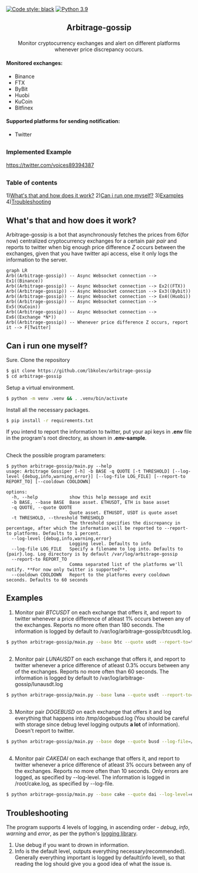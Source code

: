 [![Code style: black](https://img.shields.io/badge/code%20style-black-000000.svg)](https://github.com/psf/black) [![Python 3.9](https://img.shields.io/badge/python-3.9-green.svg)](https://www.python.org/downloads/release/python-390/)

## <p align="center"> Arbitrage-gossip </p>
<p align="center">
Monitor cryptocurrency exchanges and alert on different platforms whenever price discrepancy occurs.
</p>

#### Monitored exchanges:
* Binance
* FTX
* ByBit
* Huobi
* KuCoin
* Bitfinex

#### Supported platforms for sending notification:
* Twitter
##
### Implemented Example
https://twitter.com/voices89394387
##
### Table of contents
1)[What's that and how does it work?](#What's-that-and-how-does-it-work?)
2)[Can i run one myself?](#Can-i-run-one-myself?)
3)[Examples](#Examples)
4)[Troubleshooting](#Troubleshooting)


## What's that and how does it work?
Arbitrage-gossip is a bot that asynchronously fetches the prices from 6(for now) centralized cryptocurrency exchanges for a certain pair *pair* and reports to twitter when big enough price difference *Z* occurs between the exchanges, given that you have twitter api access, else it only logs the information to the server.

```mermaid
graph LR
Arb((Arbitrage-gossip)) -- Async Websocket connection --> Ex1((Binance))
Arb((Arbitrage-gossip)) -- Async Websocket connection --> Ex2((FTX))
Arb((Arbitrage-gossip)) -- Async Websocket connection --> Ex3((Bybit))
Arb((Arbitrage-gossip)) -- Async Websocket connection --> Ex4((Huobi))
Arb((Arbitrage-gossip)) -- Async Websocket connection --> Ex5((KuCoin))
Arb((Arbitrage-gossip)) -- Async Websocket connection --> Ex6((Exchange *N*))
Arb((Arbitrage-gossip)) -- Whenever price difference Z occurs, report it --> F[Twitter]
```
##
## Can i run one myself?
Sure.
Clone the repository
```bash
$ git clone https://github.com/lbkolev/arbitrage-gossip
$ cd arbitrage-gossip
```

Setup a virtual environment.
```bash
$ python -m venv .venv && . .venv/bin/activate
```

Install all the necessary packages.
```bash
$ pip install -r requirements.txt
```

If you intend to report the information to twitter, put your api keys in **.env** file in the program's root directory, as shown in **.env-sample**.
##
Check the possible program parameters:
```
$ python arbitrage-gossip/main.py --help
usage: Arbitrage Gossiper [-h] -b BASE -q QUOTE [-t THRESHOLD] [--log-level {debug,info,warning,error}] [--log-file LOG_FILE] [--report-to REPORT_TO] [--cooldown COOLDOWN]

options:
  -h, --help            show this help message and exit
  -b BASE, --base BASE  Base asset. ETHUSDT, ETH is base asset
  -q QUOTE, --quote QUOTE
                        Quote asset. ETHUSDT, USDT is quote asset
  -t THRESHOLD, --threshold THRESHOLD
                        The threshold specifies the discrepancy in percentage, after which the information will be reported to --report-to platforms. Defaults to 1 percent.
  --log-level {debug,info,warning,error}
                        Logging level. Defaults to info
  --log-file LOG_FILE   Specify a filename to log into. Defaults to {pair}.log. Log directory is by default /var/log/arbitrage-gossip
  --report-to REPORT_TO
                        Comma separated list of the platforms we'll notify. **For now only twitter is supported**.
  --cooldown COOLDOWN   Report to the platforms every cooldown seconds. Defaults to 60 seconds
```


## Examples

1. Monitor pair *BTCUSDT* on each exchange that offers it, and report to twitter whenever a price difference of atleast 1% occurs between any of the exchanges. Reports no more often than 180 seconds.
The information is logged by default to /var/log/arbitrage-gossip/btcusdt.log.
```bash
$ python arbitrage-gossip/main.py --base btc --quote usdt --report-to=twitter --cooldown=180 --threshold=1
```
##
2. Monitor pair *LUNAUSDT* on each exchange that offers it, and report to twitter whenever a price difference of atleast 0.3% occurs between any of the exchanges. Reports no more often than 60 seconds.
The information is logged by default to /var/log/arbitrage-gossip/lunausdt.log
```bash
$ python arbitrage-gossip/main.py --base luna --quote usdt --report-to=twitter --cooldown=60 --threshold=0.3
```
##
3. Monitor pair *DOGEBUSD* on each exchange that offers it and log everything that happens into /tmp/dogebusd.log (You should be careful with storage since debug level logging outputs __a lot__ of information). Doesn't report to twitter.
```bash
$ python arbitrage-gossip/main.py --base doge --quote busd --log-file=/tmp/dogebusd.log --log-level=debug
```
##
4. Monitor pair *CAKEDAI* on each exchange that offers it, and report to twitter whenever a price difference of atleast 3% occurs between any of the exchanges. Reports no more often than 10 seconds.
Only errors are logged, as specified by --log-level. The information is logged in /root/cake.log, as specified by --log-file.
```bash
$ python arbitrage-gossip/main.py --base cake --quote dai --log-level=error --log-file=/root/cake.log --report-to=twitter --threshold=3 --cooldown=10
```
## Troubleshooting
The program supports 4 levels of logging, in ascending order - *debug*, *info*, *warning* and *error*, as per the python's [logging library](https://docs.python.org/3/library/logging.html).
1. Use debug if you want to drown in information.
2. Info is the default level, outputs everything necessary(recommended).
Generally everything important is logged by default(info level), so that reading the log should give you a good idea of what the issue is.
